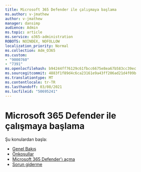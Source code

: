 ```yaml
---
title: Microsoft 365 Defender ile çalışmaya başlama
ms.author: v-jmathew
author: v-jmathew
manager: dansimp
audience: Admin
ms.topic: article
ms.service: o365-administration
ROBOTS: NOINDEX, NOFOLLOW
localization_priority: Normal
ms.collection: Adm_O365
ms.custom:
- "9000760"
- "7391"
ms.openlocfilehash: b94244ff76129c61fbcc6675e8ea67b583cc39ec
ms.sourcegitcommit: 4883f1f89d4c6ca23161e9a43ff206ad21d4f09b
ms.translationtype: MT
ms.contentlocale: tr-TR
ms.lasthandoff: 03/08/2021
ms.locfileid: "50695241"
---
```

# <a name="get-started-with-microsoft-365-defender"></a>Microsoft 365 Defender ile çalışmaya başlama

Şu konulardan başla:

- [Genel Bakış](https://docs.microsoft.com/microsoft-365/security/mtp/microsoft-threat-protection)
- [Önkoşullar](https://docs.microsoft.com/microsoft-365/security/mtp/prerequisites)
- [Microsoft 365 Defender'ı açma](https://docs.microsoft.com/microsoft-365/security/mtp/mtp-enable)
- [Sorun giderme](https://docs.microsoft.com/microsoft-365/security/mtp/troubleshoot)
